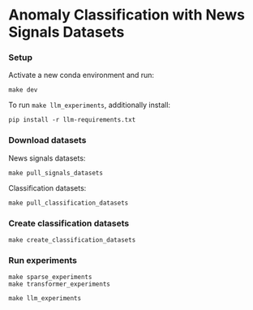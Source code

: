 # Anomaly Classification with News Signals Datasets


### Setup

Activate a new conda environment and run:
```shell
make dev
```

To run `make llm_experiments`, additionally install:
```
pip install -r llm-requirements.txt
```



### Download datasets

News signals datasets:

```shell
make pull_signals_datasets
```

Classification datasets:
```shell
make pull_classification_datasets
```

### Create classification datasets

```shell
make create_classification_datasets
```

### Run experiments

```shell
make sparse_experiments
make transformer_experiments
```

```shell
make llm_experiments
```